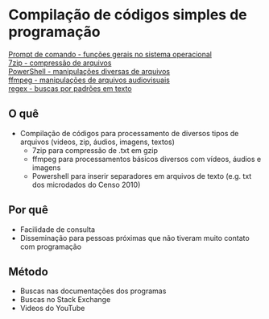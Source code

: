 # Compilação de códigos simples de programação

[Prompt de comando - funções gerais no sistema operacional](https://github.com/stees/Manual-de-Codigos/blob/master/cmd.md) \
[7zip - compressão de arquivos](https://github.com/stees/Manual-de-Codigos/blob/master/7zip.md) \
[PowerShell - manipulações diversas de arquivos](https://github.com/stees/Manual-de-Codigos/blob/master/PowerShell.md) \
[ffmpeg - manipulações de arquivos audiovisuais](https://github.com/stees/Manual-de-Codigos/blob/master/ffmpeg.md) \
[regex - buscas por padrões em texto](https://github.com/stees/Manual-de-Codigos/blob/master/regex.md)

## O quê
 - Compilação de códigos para processamento de diversos tipos de arquivos (videos, zip, áudios, imagens, textos)
    - 7zip para compressão de .txt em gzip
    - ffmpeg para processamentos básicos diversos com vídeos, áudios e imagens
    - Powershell para inserir separadores em arquivos de texto (e.g. txt dos microdados do Censo 2010)

## Por quê
 - Facilidade de consulta
 - Disseminação para pessoas próximas que não tiveram muito contato com programação

## Método
 - Buscas nas documentações dos programas
 - Buscas no Stack Exchange
 - Videos do YouTube
